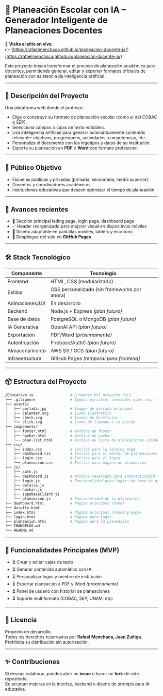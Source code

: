 # 🧠 Planeación Escolar con IA – Generador Inteligente de Planeaciones Docentes

📍 **Visita el sitio en vivo:**  
👉 [https://rafaelmenchaca.github.io/planeacion-docente-ia/](https://rafaelmenchaca.github.io/planeacion-docente-ia/)

Este proyecto busca transformar el proceso de planeación académica para docentes, permitiendo generar, editar y exportar formatos oficiales de planeación con asistencia de inteligencia artificial.

---

## 🚀 Descripción del Proyecto

Una plataforma web donde el profesor:
- Elige o construye su formato de planeación escolar (como el del COBAC o SEP).
- Selecciona campos o cajas de texto editables.
- Usa inteligencia artificial para generar automáticamente contenido relevante: objetivos, progresiones, actividades, competencias, etc.
- Personaliza el documento con los logotipos y datos de su institución.
- Exporta su planeación en **PDF** o **Word** con formato profesional.

---

## 🎯 Público Objetivo

- Escuelas públicas y privadas (primaria, secundaria, media superior).
- Docentes y coordinadores académicos.
- Instituciones educativas que deseen optimizar el tiempo de planeación.

---

## 🌟 Avances recientes

- 🔧 Sección principal lading page, login page, dashboard page
- ✅ Header reorganizado para mejorar visual en dispositivos móviles
- 📱 Diseño adaptable en pantallas móviles, tablets y escritorio
- 🚀 Despliegue del sitio en **GitHub Pages**

---

## 🛠️ Stack Tecnológico

| Componente        | Tecnología              |
|-------------------|--------------------------|
| Frontend          | HTML, CSS (modularizado) |
| Estilos           | CSS personalizado (sin frameworks por ahora) |
| Animaciones/UX    | En desarrollo            |
| Backend           | Node.js + Express *(plan futuro)* |
| Base de datos     | PostgreSQL o MongoDB *(plan futuro)* |
| IA Generativa     | OpenAI API *(plan futuro)* |
| Exportación       | PDF/Word *(próximamente)* |
| Autenticación     | Firebase/Auth0 *(plan futuro)* |
| Almacenamiento    | AWS S3 / GCS *(plan futuro)* |
| Infraestructura   | GitHub Pages *(temporal para frontend)*|

---

## 📦 Estructura del Proyecto

```bash
/Educativo_ia                 # 🔰 Nombre del proyecto raíz
├── .gitignore                # Ignora variables sensibles como .env
├── assets/
│   ├── portada.jpg           # Imagen de portada principal
│   ├── calendar.svg          # Ícono ilustrativo
│   ├── check.svg             # Íconos de beneficios
│   └── click.svg             # Ícono de llamada a la acción
├── components/               
│   ├── footer.html           # Archivo de footer
│   ├── navbar.html           # Archivo de navbar 
│   └── plan-list.html        # Archivo de lista de planeaciones (dasboard)
├── css/
│   ├── index.css             # Estilos para la landing page
│   ├── dashboard.css         # Estilos para el editor de planeaciones
│   ├── login.css             # Estilos para el login
│   └── planeacion.css        # Estilos para pagina de planeacion
├── js/
│   ├── auth.js
│   ├── dashboard.js          # Archivo reservado para interactividad futura
│   ├── login.js              # Funcionalidad para login (no base de datos)
│   ├── detalle.js
│   ├── navbar.js
│   ├── supabaseClient.js
│   └── planeacion.js         # Funcionalidad de la planeacion
├── dashboard.html            # Página principal (home)
├── detalle.html
├── index.html                # Página principal (landing page)
├── login.html                # Pagina para login
├── planeacion.html           # Pagina para la planeacion
├── CHANGELOG.md
└── README.md

```
---

## 📌 Funcionalidades Principales (MVP)

- ⏳ Crear y editar cajas de texto  
- ⏳ Generar contenido automático con IA  
- ⏳ Personalizar logos y nombre de institución  
- ⏳ Exportar planeación a PDF y Word *(próximamente)*  
- ⏳ Panel de usuario con historial de planeaciones  
- ⏳ Soporte multiformato (COBAC, SEP, UNAM, etc)

---

## 📄 Licencia

Proyecto en desarrollo.  
Todos los derechos reservados por **Rafael Menchaca, Juan Zuñiga**.  
Prohibida su distribución sin autorización.

---

## ✨ Contribuciones

Si deseas colaborar, puedes abrir un **issue** o hacer un **fork** de este repositorio.  
Se aceptan mejoras en la interfaz, backend o diseño de prompts para IA educativa.
